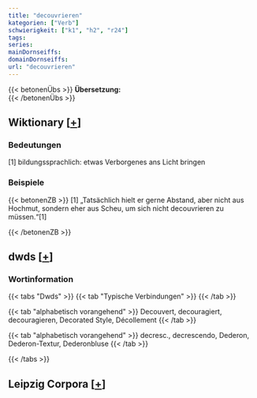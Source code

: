 ```yaml
---
title: "decouvrieren"
kategorien: ["Verb"]
schwierigkeit: ["k1", "h2", "r24"]
tags:
series:
mainDornseiffs:
domainDornseiffs:
url: "decouvrieren"
---
```


{{< betonenÜbs >}}
**Übersetzung:**  
{{< /betonenÜbs >}}

## Wiktionary [[+](https://de.wiktionary.org/wiki/decouvrieren)]

### Bedeutungen
[1] bildungssprachlich: etwas Verborgenes ans Licht bringen  

### Beispiele
{{< betonenZB >}}
[1] „Tatsächlich hielt er gerne Abstand, aber nicht aus Hochmut, sondern eher aus Scheu, um sich nicht decouvrieren zu müssen.“[1]  

{{< /betonenZB >}}


## dwds [[+](https://www.dwds.de/wb/decouvrieren)]

### Wortinformation
{{< tabs "Dwds" >}}
{{< tab "Typische Verbindungen" >}}
{{< /tab >}}

{{< tab "alphabetisch vorangehend" >}}
Decouvert, decouragiert, decouragieren, Decorated Style, Décollement
{{< /tab >}}

{{< tab "alphabetisch vorangehend" >}}
decresc., decrescendo, Dederon, Dederon-Textur, Dederonbluse
{{< /tab >}}

{{< /tabs >}}

## Leipzig Corpora [[+](https://corpora.uni-leipzig.de/en/res?word=decouvrieren&corpusId=deu_newscrawl-public_2018)]

